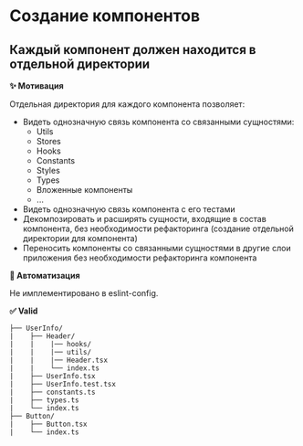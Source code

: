 # Создание компонентов

## Каждый компонент должен находится в отдельной директории

**✨ Мотивация**

Отдельная директория для каждого компонента позволяет:
- Видеть однозначную связь компонента со связанными сущностями:
  - Utils
  - Stores
  - Hooks
  - Constants
  - Styles
  - Types
  - Вложенные компоненты
  - ...
- Видеть однозначную связь компонента с его тестами
- Декомпозировать и расширять сущности, входящие в состав компонента, без необходимости рефакторинга (создание отдельной директории для компонента)
- Переносить компоненты со связанными сущностями в другие слои приложения без необходимости рефакторинга компонента

**🤖 Автоматизация**

Не имплементировано в eslint-config.

**✅ Valid**

```
├── UserInfo/
|    ├── Header/
|    |    |── hooks/
|    |    |── utils/
|    |    |── Header.tsx
|    |    └── index.ts
|    ├── UserInfo.tsx
|    ├── UserInfo.test.tsx
|    ├── constants.ts
|    ├── types.ts
|    └── index.ts
├── Button/
|    ├── Button.tsx
|    └── index.ts
```
